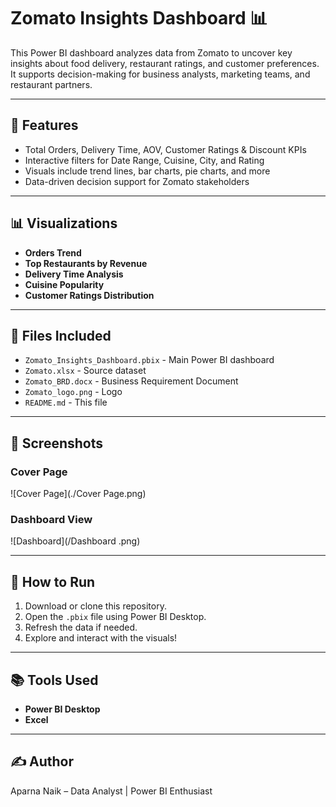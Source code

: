 # Zomato Insights Dashboard 📊

This Power BI dashboard analyzes data from Zomato to uncover key insights about food delivery, restaurant ratings, and customer preferences. It supports decision-making for business analysts, marketing teams, and restaurant partners.

---

## 🚀 Features
- Total Orders, Delivery Time, AOV, Customer Ratings & Discount KPIs
- Interactive filters for Date Range, Cuisine, City, and Rating
- Visuals include trend lines, bar charts, pie charts, and more
- Data-driven decision support for Zomato stakeholders

---

## 📊 Visualizations
- **Orders Trend**
- **Top Restaurants by Revenue**
- **Delivery Time Analysis**
- **Cuisine Popularity**
- **Customer Ratings Distribution**

---

## 📁 Files Included
- `Zomato_Insights_Dashboard.pbix` - Main Power BI dashboard
- `Zomato.xlsx` - Source dataset
- `Zomato_BRD.docx` - Business Requirement Document
- `Zomato_logo.png` - Logo
- `README.md` - This file

---

## 📸 Screenshots

### Cover Page
![Cover Page](./Cover Page.png)

### Dashboard View
![Dashboard](/Dashboard .png)

---

## 📌 How to Run
1. Download or clone this repository.
2. Open the `.pbix` file using Power BI Desktop.
3. Refresh the data if needed.
4. Explore and interact with the visuals!

---

## 📚 Tools Used
- **Power BI Desktop**
- **Excel** 


---

## ✍️ Author
Aparna Naik – Data Analyst | Power BI Enthusiast


